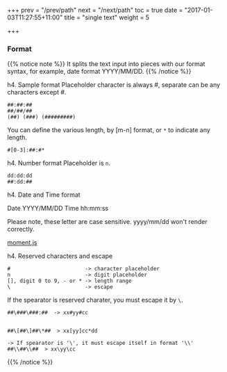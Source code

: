 +++
prev = "/prev/path"
next = "/next/path"
toc = true
date = "2017-01-03T11:27:55+11:00"
title = "single text"
weight = 5

+++



### Format
{{% notice note  %}}
<a name="HM-EDITOR-010" class="anchor"></a>
It splits the text input into pieces with our format syntax, for example, date format YYYY/MM/DD. 
{{% /notice  %}}

h4. Sample format
Placeholder character is always #, separate can be any characters except #.
```
##:##:##
##/##/##
(##) (###) (#########)
```

You can define the various length, by [m-n] format, or `*` to indicate any length.
```
#[0-3]:##:#*
```

h4. Number format
Placeholder is `n`.

```
dd:dd:dd
##:dd:##
```

h4. Date and Time format

Date YYYY/MM/DD
Time hh:mm:ss

Please note, these letter are case sensitive. yyyy/mm/dd won't render correctly.

[moment.js](http://momentjs.com/docs/)

h4. Reserved characters and escape
```
#                        -> character placeholder
n                        -> digit placeholder
[], digit 0 to 9, - or * -> length range
\                        -> escape 
```

If the spearator is reserved charater, you must escape it by `\`. 

```
##\###\###:##  -> xx#yy#cc


##\[##\]##\*##  > xx[yy]cc*dd

-> If spearator is '\', it must escape itself in format '\\'
##\\##\\##  > xx\yy\cc  

```

{{% /notice %}}
